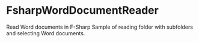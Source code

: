 # FsharpWordDocumentReader
Read Word documents in F-Sharp
Sample of reading folder with subfolders and selecting Word documents.

